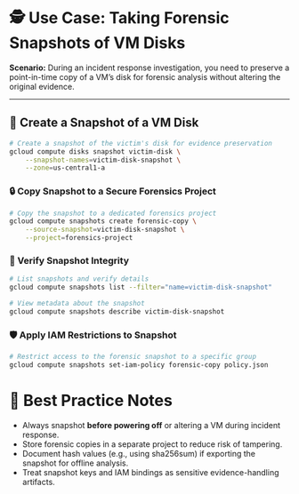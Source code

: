 # 🕵️ Use Case: Taking Forensic Snapshots of VM Disks

**Scenario:** During an incident response investigation, you need to preserve a point-in-time copy of a VM’s disk for forensic analysis without altering the original evidence.

---

## 📸 Create a Snapshot of a VM Disk
```bash
# Create a snapshot of the victim's disk for evidence preservation
gcloud compute disks snapshot victim-disk \
    --snapshot-names=victim-disk-snapshot \
    --zone=us-central1-a
```
### 🔒 Copy Snapshot to a Secure Forensics Project
```bash
# Copy the snapshot to a dedicated forensics project
gcloud compute snapshots create forensic-copy \
    --source-snapshot=victim-disk-snapshot \
    --project=forensics-project
```
### 🧾 Verify Snapshot Integrity
```bash
# List snapshots and verify details
gcloud compute snapshots list --filter="name=victim-disk-snapshot"
```
```bash
# View metadata about the snapshot
gcloud compute snapshots describe victim-disk-snapshot
```
### 🛡️ Apply IAM Restrictions to Snapshot
```bash
# Restrict access to the forensic snapshot to a specific group
gcloud compute snapshots set-iam-policy forensic-copy policy.json
```

# 🚨 Best Practice Notes
<ul>
<li>Always snapshot <b>before powering off</b> or altering a VM during incident response.

<li>Store forensic copies in a separate project to reduce risk of tampering.

<li>Document hash values (e.g., using sha256sum) if exporting the snapshot for offline analysis.

<li>Treat snapshot keys and IAM bindings as sensitive evidence-handling artifacts.</ul>